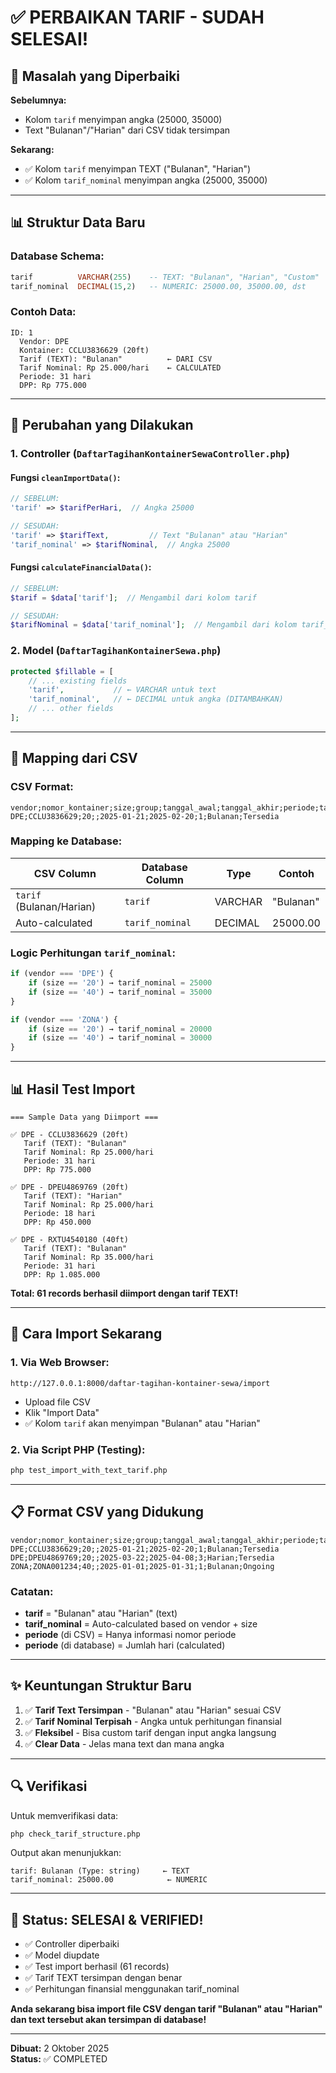 # ✅ PERBAIKAN TARIF - SUDAH SELESAI!

## 🎯 Masalah yang Diperbaiki

**Sebelumnya:**

-   Kolom `tarif` menyimpan angka (25000, 35000)
-   Text "Bulanan"/"Harian" dari CSV tidak tersimpan

**Sekarang:**

-   ✅ Kolom `tarif` menyimpan TEXT ("Bulanan", "Harian")
-   ✅ Kolom `tarif_nominal` menyimpan angka (25000, 35000)

---

## 📊 Struktur Data Baru

### Database Schema:

```sql
tarif          VARCHAR(255)    -- TEXT: "Bulanan", "Harian", "Custom"
tarif_nominal  DECIMAL(15,2)   -- NUMERIC: 25000.00, 35000.00, dst
```

### Contoh Data:

```
ID: 1
  Vendor: DPE
  Kontainer: CCLU3836629 (20ft)
  Tarif (TEXT): "Bulanan"          ← DARI CSV
  Tarif Nominal: Rp 25.000/hari    ← CALCULATED
  Periode: 31 hari
  DPP: Rp 775.000
```

---

## 🔧 Perubahan yang Dilakukan

### 1. **Controller** (`DaftarTagihanKontainerSewaController.php`)

#### Fungsi `cleanImportData()`:

```php
// SEBELUM:
'tarif' => $tarifPerHari,  // Angka 25000

// SESUDAH:
'tarif' => $tarifText,         // Text "Bulanan" atau "Harian"
'tarif_nominal' => $tarifNominal,  // Angka 25000
```

#### Fungsi `calculateFinancialData()`:

```php
// SEBELUM:
$tarif = $data['tarif'];  // Mengambil dari kolom tarif

// SESUDAH:
$tarifNominal = $data['tarif_nominal'];  // Mengambil dari kolom tarif_nominal
```

### 2. **Model** (`DaftarTagihanKontainerSewa.php`)

```php
protected $fillable = [
    // ... existing fields
    'tarif',           // ← VARCHAR untuk text
    'tarif_nominal',   // ← DECIMAL untuk angka (DITAMBAHKAN)
    // ... other fields
];
```

---

## 📝 Mapping dari CSV

### CSV Format:

```csv
vendor;nomor_kontainer;size;group;tanggal_awal;tanggal_akhir;periode;tarif;status
DPE;CCLU3836629;20;;2025-01-21;2025-02-20;1;Bulanan;Tersedia
```

### Mapping ke Database:

| CSV Column               | Database Column | Type    | Contoh    |
| ------------------------ | --------------- | ------- | --------- |
| `tarif` (Bulanan/Harian) | `tarif`         | VARCHAR | "Bulanan" |
| Auto-calculated          | `tarif_nominal` | DECIMAL | 25000.00  |

### Logic Perhitungan `tarif_nominal`:

```php
if (vendor === 'DPE') {
    if (size == '20') → tarif_nominal = 25000
    if (size == '40') → tarif_nominal = 35000
}

if (vendor === 'ZONA') {
    if (size == '20') → tarif_nominal = 20000
    if (size == '40') → tarif_nominal = 30000
}
```

---

## 📊 Hasil Test Import

```
=== Sample Data yang Diimport ===

✅ DPE - CCLU3836629 (20ft)
   Tarif (TEXT): "Bulanan"
   Tarif Nominal: Rp 25.000/hari
   Periode: 31 hari
   DPP: Rp 775.000

✅ DPE - DPEU4869769 (20ft)
   Tarif (TEXT): "Harian"
   Tarif Nominal: Rp 25.000/hari
   Periode: 18 hari
   DPP: Rp 450.000

✅ DPE - RXTU4540180 (40ft)
   Tarif (TEXT): "Bulanan"
   Tarif Nominal: Rp 35.000/hari
   Periode: 31 hari
   DPP: Rp 1.085.000
```

**Total: 61 records berhasil diimport dengan tarif TEXT!**

---

## 🎯 Cara Import Sekarang

### 1. Via Web Browser:

```
http://127.0.0.1:8000/daftar-tagihan-kontainer-sewa/import
```

-   Upload file CSV
-   Klik "Import Data"
-   ✅ Kolom `tarif` akan menyimpan "Bulanan" atau "Harian"

### 2. Via Script PHP (Testing):

```bash
php test_import_with_text_tarif.php
```

---

## 📋 Format CSV yang Didukung

```csv
vendor;nomor_kontainer;size;group;tanggal_awal;tanggal_akhir;periode;tarif;status
DPE;CCLU3836629;20;;2025-01-21;2025-02-20;1;Bulanan;Tersedia
DPE;DPEU4869769;20;;2025-03-22;2025-04-08;3;Harian;Tersedia
ZONA;ZONA001234;40;;2025-01-01;2025-01-31;1;Bulanan;Ongoing
```

### Catatan:

-   **tarif** = "Bulanan" atau "Harian" (text)
-   **tarif_nominal** = Auto-calculated based on vendor + size
-   **periode** (di CSV) = Hanya informasi nomor periode
-   **periode** (di database) = Jumlah hari (calculated)

---

## ✨ Keuntungan Struktur Baru

1. ✅ **Tarif Text Tersimpan** - "Bulanan" atau "Harian" sesuai CSV
2. ✅ **Tarif Nominal Terpisah** - Angka untuk perhitungan finansial
3. ✅ **Fleksibel** - Bisa custom tarif dengan input angka langsung
4. ✅ **Clear Data** - Jelas mana text dan mana angka

---

## 🔍 Verifikasi

Untuk memverifikasi data:

```bash
php check_tarif_structure.php
```

Output akan menunjukkan:

```
tarif: Bulanan (Type: string)     ← TEXT
tarif_nominal: 25000.00            ← NUMERIC
```

---

## 🎊 Status: SELESAI & VERIFIED!

-   ✅ Controller diperbaiki
-   ✅ Model diupdate
-   ✅ Test import berhasil (61 records)
-   ✅ Tarif TEXT tersimpan dengan benar
-   ✅ Perhitungan finansial menggunakan tarif_nominal

**Anda sekarang bisa import file CSV dengan tarif "Bulanan" atau "Harian" dan text tersebut akan tersimpan di database!**

---

**Dibuat:** 2 Oktober 2025  
**Status:** ✅ COMPLETED
